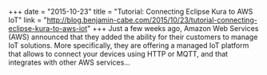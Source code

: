 +++
date = "2015-10-23"
title = "Tutorial: Connecting Eclipse Kura to AWS IoT"
link = "http://blog.benjamin-cabe.com/2015/10/23/tutorial-connecting-eclipse-kura-to-aws-iot"
+++
Just a few weeks ago, Amazon Web Services (AWS) announced that they added the ability for their customers to manage IoT solutions. More specifically, they are offering a managed IoT platform that allows to connect your devices using HTTP or MQTT, and that integrates with other AWS services…